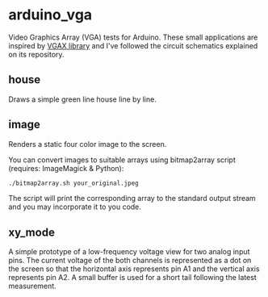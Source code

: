 # arduino_vga

Video Graphics Array (VGA) tests for Arduino. These small applications are
inspired by [VGAX library](https://github.com/smaffer/vgax) and I've followed
the circuit schematics explained on its repository.

## house

Draws a simple green line house line by line.


## image

Renders a static four color image to the screen.

You can convert images to suitable arrays using bitmap2array script
(requires: ImageMagick & Python):

```sh
./bitmap2array.sh your_original.jpeg
```

The script will print the corresponding array to the standard output stream
and you may incorporate it to you code.


## xy_mode

A simple prototype of a low-frequency voltage view for two analog input pins.
The current voltage of the both channels is represented as a dot on the screen
so that the horizontal axis represents pin A1 and the vertical axis represents
pin A2. A small buffer is used for a short tail following the latest
measurement.
